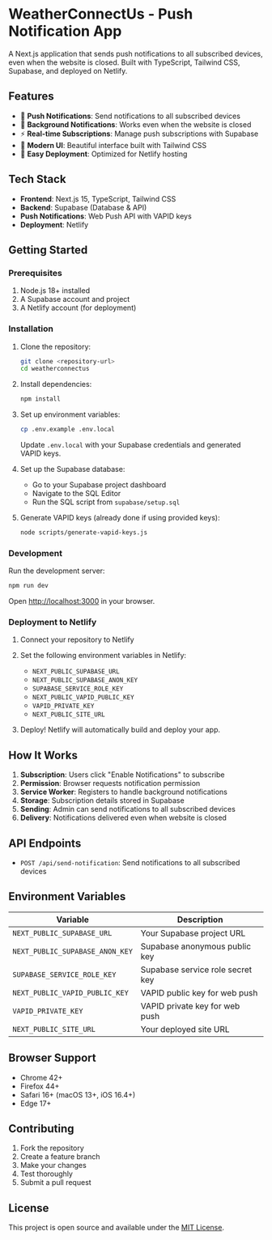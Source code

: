 # WeatherConnectUs - Push Notification App

A Next.js application that sends push notifications to all subscribed devices, even when the website is closed. Built with TypeScript, Tailwind CSS, Supabase, and deployed on Netlify.

## Features

- 🔔 **Push Notifications**: Send notifications to all subscribed devices
- 📱 **Background Notifications**: Works even when the website is closed
- ⚡ **Real-time Subscriptions**: Manage push subscriptions with Supabase
- 🎨 **Modern UI**: Beautiful interface built with Tailwind CSS
- 🚀 **Easy Deployment**: Optimized for Netlify hosting

## Tech Stack

- **Frontend**: Next.js 15, TypeScript, Tailwind CSS
- **Backend**: Supabase (Database & API)
- **Push Notifications**: Web Push API with VAPID keys
- **Deployment**: Netlify

## Getting Started

### Prerequisites

1. Node.js 18+ installed
2. A Supabase account and project
3. A Netlify account (for deployment)

### Installation

1. Clone the repository:
   ```bash
   git clone <repository-url>
   cd weatherconnectus
   ```

2. Install dependencies:
   ```bash
   npm install
   ```

3. Set up environment variables:
   ```bash
   cp .env.example .env.local
   ```
   
   Update `.env.local` with your Supabase credentials and generated VAPID keys.

4. Set up the Supabase database:
   - Go to your Supabase project dashboard
   - Navigate to the SQL Editor
   - Run the SQL script from `supabase/setup.sql`

5. Generate VAPID keys (already done if using provided keys):
   ```bash
   node scripts/generate-vapid-keys.js
   ```

### Development

Run the development server:

```bash
npm run dev
```

Open [http://localhost:3000](http://localhost:3000) in your browser.

### Deployment to Netlify

1. Connect your repository to Netlify
2. Set the following environment variables in Netlify:
   - `NEXT_PUBLIC_SUPABASE_URL`
   - `NEXT_PUBLIC_SUPABASE_ANON_KEY`
   - `SUPABASE_SERVICE_ROLE_KEY`
   - `NEXT_PUBLIC_VAPID_PUBLIC_KEY`
   - `VAPID_PRIVATE_KEY`
   - `NEXT_PUBLIC_SITE_URL`

3. Deploy! Netlify will automatically build and deploy your app.

## How It Works

1. **Subscription**: Users click "Enable Notifications" to subscribe
2. **Permission**: Browser requests notification permission
3. **Service Worker**: Registers to handle background notifications
4. **Storage**: Subscription details stored in Supabase
5. **Sending**: Admin can send notifications to all subscribed devices
6. **Delivery**: Notifications delivered even when website is closed

## API Endpoints

- `POST /api/send-notification`: Send notifications to all subscribed devices

## Environment Variables

| Variable | Description |
|----------|-------------|
| `NEXT_PUBLIC_SUPABASE_URL` | Your Supabase project URL |
| `NEXT_PUBLIC_SUPABASE_ANON_KEY` | Supabase anonymous public key |
| `SUPABASE_SERVICE_ROLE_KEY` | Supabase service role secret key |
| `NEXT_PUBLIC_VAPID_PUBLIC_KEY` | VAPID public key for web push |
| `VAPID_PRIVATE_KEY` | VAPID private key for web push |
| `NEXT_PUBLIC_SITE_URL` | Your deployed site URL |

## Browser Support

- Chrome 42+
- Firefox 44+
- Safari 16+ (macOS 13+, iOS 16.4+)
- Edge 17+

## Contributing

1. Fork the repository
2. Create a feature branch
3. Make your changes
4. Test thoroughly
5. Submit a pull request

## License

This project is open source and available under the [MIT License](LICENSE).
